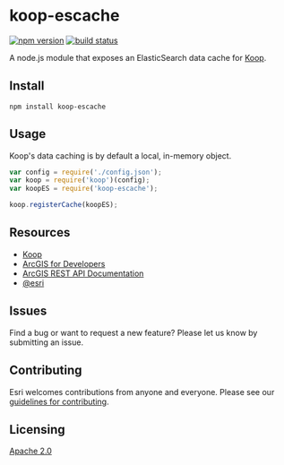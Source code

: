 # koop-escache

[![npm version][npm-img]][npm-url]
[![build status][travis-img]][travis-url]

[npm-img]: https://img.shields.io/npm/v/koop-escache.svg?style=flat-square
[npm-url]: https://www.npmjs.com/package/koop-escache
[travis-img]: https://img.shields.io/travis/koopjs/koop-escache.svg?style=flat-square
[travis-url]: https://travis-ci.org/koopjs/koop-escache

A node.js module that exposes an ElasticSearch data cache for [Koop](https://github.com/Esri/koop).

## Install

```
npm install koop-escache
```

## Usage

Koop's data caching is by default a local, in-memory object.

```js
var config = require('./config.json');
var koop = require('koop')(config);
var koopES = require('koop-escache');

koop.registerCache(koopES);
```

## Resources

* [Koop](https://github.com/Esri/koop)
* [ArcGIS for Developers](http://developers.arcgis.com)
* [ArcGIS REST API Documentation](http://resources.arcgis.com/en/help/arcgis-rest-api/)
* [@esri](http://twitter.com/esri)

## Issues

Find a bug or want to request a new feature?  Please let us know by submitting an issue.

## Contributing

Esri welcomes contributions from anyone and everyone. Please see our [guidelines for contributing](https://github.com/esri/contributing).

## Licensing

[Apache 2.0](LICENSE)
